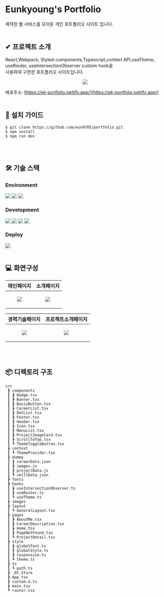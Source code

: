 # Eunkyoung's Portfolio
제작한 웹 서비스를 모아둔 개인 포트폴리오 사이트 입니다.
<br /><br />
## ✔ 프로젝트 소개
React,Webpack, Styled-components,Typescript,context API,useTheme, useRouter, useIntersectionObserver custom hook을<br />
사용하여 구현한 포트폴리오 사이트입니다.

<p align="center">
  <img src="https://github.com/eun9705/portfolio/assets/38933350/c217c731-8714-40b6-804a-682ceac1e317">
</p>

배포주소: [https://ek-portfolio.netlify.app/](https://ek-portfolio.netlify.app/)
<br /><br />

## 🧾 설치 가이드
```
$ git clone https://github.com/eun9705/portfolio.git
$ npm install
$ npm run dev
```
<br /><br />
## 🛠 기술 스택
### Environment
<div>
  <img src="https://img.shields.io/badge/visual studio code-007ACC?style=for-the-badge&logo=visualstudiocode&logoColor=white">
  <img src="https://img.shields.io/badge/Git-F05032?style=for-the-badge&logo=git&logoColor=white">
  <img src="https://img.shields.io/badge/Github-181717?style=for-the-badge&logo=github&logoColor=white">  
</div>

### Development
<div>
  <img src="https://img.shields.io/badge/react-61DAFB?style=for-the-badge&logo=react&logoColor=white">
  <img src="https://img.shields.io/badge/webpack-8DD6F9?style=for-the-badge&logo=webpack&logoColor=white">
  <img src="https://img.shields.io/badge/typescript-3178C6?style=for-the-badge&logo=typescript&logoColor=white">  
  <img src="https://img.shields.io/badge/styled components-DB7093?style=for-the-badge&logo=styledcomponents&logoColor=white">  
</div>

### Deploy
<img src="https://img.shields.io/badge/netlify-00C7B7?style=for-the-badge&logo=netlify&logoColor=white">
<br /><br />

## 💻 화면구성
|메인페이지|소개페이지|
|------|---|
|<p align="center"><img src="https://github.com/eun9705/portfolio/assets/38933350/eec042c0-588d-4263-8378-be685a11c829"></p>|<p align="center"><img src="https://github.com/eun9705/portfolio/assets/38933350/6dad5f87-efe7-4306-9495-c86d32e2a05d"></p>|

|경력기술페이지|프로젝트소개페이지|
|------|---|
|<p align="center"><img src="https://github.com/eun9705/portfolio/assets/38933350/c282ba3b-2d1e-4c5a-b731-9432dd3207b3"></p>|<p align="center"><img src="https://github.com/eun9705/portfolio/assets/38933350/214ded8a-8ece-48a9-8ec5-525837893b61"></p>|

<br /><br />

## 📦 디렉토리 구조
```
src
 ┣ components
 ┃ ┣ Badge.tsx
 ┃ ┣ Banner.tsx
 ┃ ┣ BasicButton.tsx
 ┃ ┣ CareerList.tsx
 ┃ ┣ DotList.tsx
 ┃ ┣ Footer.tsx
 ┃ ┣ Header.tsx
 ┃ ┣ Icon.tsx
 ┃ ┣ MenuList.tsx
 ┃ ┣ ProjectImageCard.tsx
 ┃ ┣ ScrollToTop.tsx
 ┃ ┗ ThemeToggleButton.tsx
 ┣ context
 ┃ ┗ ThemeProvider.tsx
 ┣ dummy
 ┃ ┣ careerData.json
 ┃ ┣ images.js
 ┃ ┣ projectData.js
 ┃ ┗ skillData.json
 ┣ fonts
 ┣ hooks
 ┃ ┣ useIntersectionObserver.ts
 ┃ ┣ useRouter.ts
 ┃ ┗ useTheme.ts
 ┣ images
 ┣ layout
 ┃ ┗ GeneralLayout.tsx
 ┣ pages
 ┃ ┣ AboutMe.tsx
 ┃ ┣ CareerDescription.tsx
 ┃ ┣ Home.tsx
 ┃ ┣ PageNotFound.tsx
 ┃ ┗ ProjectDetail.tsx
 ┣ style
 ┃ ┣ globalFont.ts
 ┃ ┣ globalStyle.ts
 ┃ ┣ responsive.ts
 ┃ ┗ theme.ts
 ┣ ts
 ┃ ┗ path.ts
 ┣ .DS_Store
 ┣ App.tsx
 ┣ custom.d.ts
 ┣ main.tsx
 ┗ router.tsx
```


